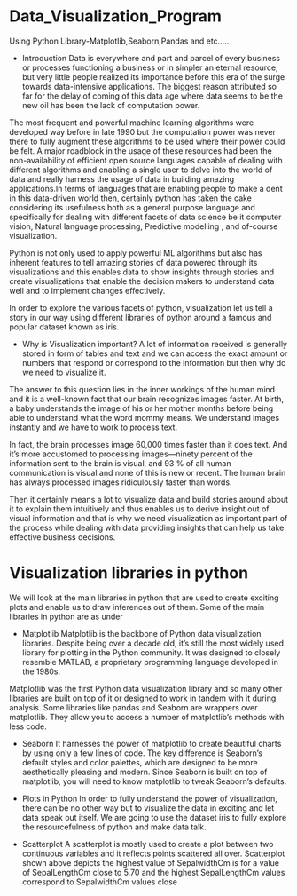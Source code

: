# Data_Visualization_Program
Using Python Library-Matplotlib,Seaborn,Pandas and etc.....


* Introduction
Data is everywhere and part and parcel of every business or processes functioning a business or in simpler an eternal resource, but very little people realized its importance before this era of the surge towards data-intensive applications.  The biggest reason attributed so far for the delay of coming of this data age where data seems to be the new oil has been the lack of computation power.

The most frequent and powerful machine learning algorithms were developed way before in late 1990 but the computation power was never there to fully augment these algorithms to be used where their power could be felt. A major roadblock in the usage of these resources had been the non-availability of efficient open source languages capable of dealing with different algorithms and enabling a single user to delve into the world of data and really harness the usage of data in building amazing applications.In terms of languages that are enabling people to make a dent in this data-driven world then, certainly python has taken the cake considering its usefulness both as a general purpose language and specifically for dealing with different facets of data science be it computer vision, Natural language processing, Predictive modelling , and of-course visualization.

Python is not only used to apply powerful ML algorithms but also has inherent features to tell amazing stories of data powered through its visualizations and this enables data to show insights through stories and create visualizations that enable the decision makers to understand data well and to implement changes effectively.

In order to explore the various facets of python, visualization let us tell a story in our way using different libraries of python around a famous and popular dataset known as iris.

* Why is Visualization important?
A lot of information received is generally stored in form of tables and text and we can access the exact amount or numbers that respond or correspond to the information but then why do we need to visualize it.

The answer to this question lies in the inner workings of the human mind and it is a well-known fact that our brain recognizes images faster. At birth, a baby understands the image of his or her mother months before being able to understand what the word mommy means. We understand images instantly and we have to work to process text.

In fact, the brain processes image 60,000 times faster than it does text. And it’s more accustomed to processing images—ninety percent of the information sent to the brain is visual, and 93 % of all human communication is visual and none of this is new or recent. The human brain has always processed images ridiculously faster than words.

Then it certainly means a lot to visualize data and build stories around about it to explain them intuitively and thus enables us to derive insight out of visual information and that is why we need visualization as important part of the process while dealing with data providing insights that can help us take effective business decisions.


# Visualization libraries in python
We will look at the main libraries in python that are used to create exciting plots and enable us to draw inferences out of them. Some of the main libraries in python are as under

* Matplotlib
Matplotlib is the backbone of Python data visualization libraries. Despite being over a decade old, it’s still the most widely used library for plotting in the Python community.  It was designed to closely resemble MATLAB, a proprietary programming language developed in the 1980s.

Matplotlib was the first Python data visualization library and so many other libraries are built on top of it or designed to work in tandem with it during analysis. Some libraries like pandas and Seaborn are wrappers over matplotlib. They allow you to access a number of matplotlib’s methods with less code.

* Seaborn
It harnesses the power of matplotlib to create beautiful charts by using only a few lines of code. The key difference is Seaborn’s default styles and color palettes, which are designed to be more aesthetically pleasing and modern.  Since Seaborn is built on top of matplotlib, you will need to know matplotlib to tweak Seaborn’s defaults.

* Plots in Python
In order to fully understand the power of visualization, there can be no other way but to visualize the data in exciting and let data speak out itself. We are going to use the dataset iris to fully explore the resourcefulness of python and make data talk.


* Scatterplot
A scatterplot is mostly used to create a plot between two continuous variables and it reflects points scattered all over.
Scatterplot shown above depicts the highest value of SepalwidthCm is for a value of SepalLengthCm close to 5.70  and the highest  SepalLengthCm values correspond to   SepalwidthCm values close
